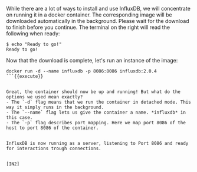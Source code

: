 
While there are a lot of ways to install and use InfluxDB, we will concentrate on running it in a docker container. The corresponding image will be downloaded automatically in the background. Please wait for the download to finish before you continue. The terminal on the right will read the following when ready: 

```
$ echo "Ready to go!"
Ready to go!
```

Now that the download is complete, let's run an instance of the image:

```
docker run -d --name influxdb -p 8086:8086 influxdb:2.0.4
```{{execute}}


Great, the container should now be up and running! But what do the options we used mean exactly?
- The `-d` flag means that we run the container in detached mode. This way it simply runs in the background. 
- The `--name` flag lets us give the container a name. *influxdb* in this case.
- The `-p` flag describes port mapping. Here we map port 8086 of the host to port 8086 of the container.


InfluxDB is now running as a server, listening to Port 8086 and ready for interactions trough connections.


[IN2]
